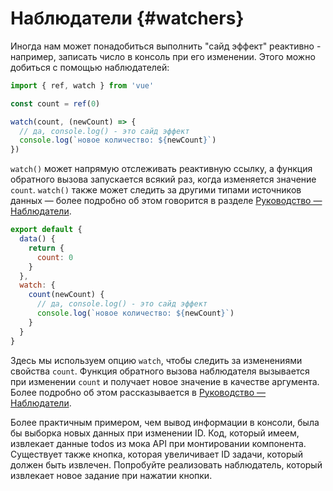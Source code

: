 # Наблюдатели {#watchers}

Иногда нам может понадобиться выполнить "сайд эффект" реактивно - например, записать число в консоль при его изменении. Этого можно добиться с помощью наблюдателей:

<div class="composition-api">

```js
import { ref, watch } from 'vue'

const count = ref(0)

watch(count, (newCount) => {
  // да, console.log() - это сайд эффект
  console.log(`новое количество: ${newCount}`)
})
```

`watch()` может напрямую отслеживать реактивную ссылку, а функция обратного вызова запускается всякий раз, когда изменяется значение `count`. `watch()` также может следить за другими типами источников данных — более подробно об этом говорится в разделе  <a target="_blank" href="/guide/essentials/watchers.html">Руководство — Наблюдатели</a>.

</div>
<div class="options-api">

```js
export default {
  data() {
    return {
      count: 0
    }
  },
  watch: {
    count(newCount) {
      // да, console.log() - это сайд эффект
      console.log(`новое количество: ${newCount}`)
    }
  }
}
```

Здесь мы используем опцию `watch`, чтобы следить за изменениями свойства `count`. Функция обратного вызова наблюдателя вызывается при изменении `count` и получает новое значение в качестве аргумента. Более подробно об этом рассказывается в <a target="_blank" href="/guide/essentials/watchers.html">Руководство — Наблюдатели</a>.

</div>

Более практичным примером, чем вывод информации в консоли, была бы выборка новых данных при изменении ID. Код, который имеем, извлекает данные todos из мока API при монтировании компонента. Существует также кнопка, которая увеличивает ID задачи, который должен быть извлечен. Попробуйте реализовать наблюдатель, который извлекает новое задание при нажатии кнопки.
